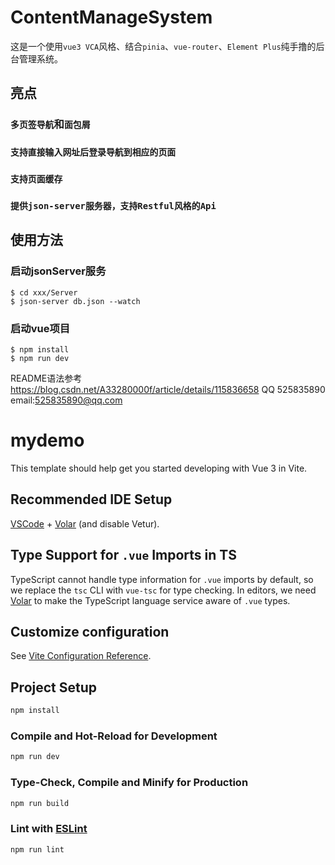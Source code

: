 # ContentManageSystem
这是一个使用`vue3 VCA`风格、结合`pinia`、`vue-router`、`Element Plus`纯手撸的后台管理系统。
## 亮点
### `多页签导航`和`面包屑`
### `支持直接输入网址后登录导航到相应的页面`
### `支持页面缓存`
### `提供json-server服务器，支持Restful风格的Api`

## 使用方法
### 启动jsonServer服务
``` shell
$ cd xxx/Server
$ json-server db.json --watch
```
### 启动vue项目
``` shell
$ npm install
$ npm run dev
```
README语法参考 https://blog.csdn.net/A33280000f/article/details/115836658 
QQ 525835890 email:525835890@qq.com
# mydemo

This template should help get you started developing with Vue 3 in Vite.

## Recommended IDE Setup

[VSCode](https://code.visualstudio.com/) + [Volar](https://marketplace.visualstudio.com/items?itemName=Vue.volar) (and disable Vetur).

## Type Support for `.vue` Imports in TS

TypeScript cannot handle type information for `.vue` imports by default, so we replace the `tsc` CLI with `vue-tsc` for type checking. In editors, we need [Volar](https://marketplace.visualstudio.com/items?itemName=Vue.volar) to make the TypeScript language service aware of `.vue` types.

## Customize configuration

See [Vite Configuration Reference](https://vitejs.dev/config/).

## Project Setup

```sh
npm install
```

### Compile and Hot-Reload for Development

```sh
npm run dev
```

### Type-Check, Compile and Minify for Production

```sh
npm run build
```

### Lint with [ESLint](https://eslint.org/)

```sh
npm run lint
```
